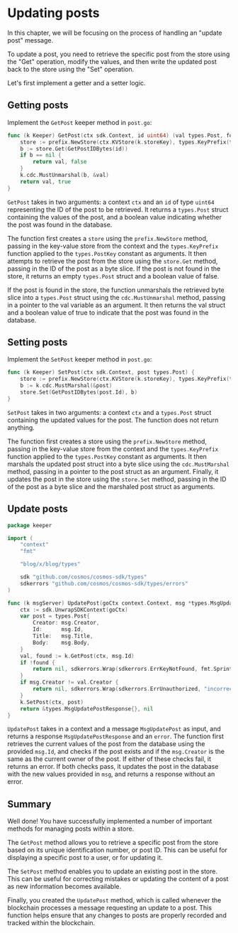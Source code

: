 # Updating posts

In this chapter, we will be focusing on the process of handling an "update post"
message.

To update a post, you need to retrieve the specific post from the store using
the "Get" operation, modify the values, and then write the updated post back to
the store using the "Set" operation.

Let's first implement a getter and a setter logic.

## Getting posts

Implement the `GetPost` keeper method in `post.go`:

```go title="x/blog/keeper/post.go"
func (k Keeper) GetPost(ctx sdk.Context, id uint64) (val types.Post, found bool) {
	store := prefix.NewStore(ctx.KVStore(k.storeKey), types.KeyPrefix(types.PostKey))
	b := store.Get(GetPostIDBytes(id))
	if b == nil {
		return val, false
	}
	k.cdc.MustUnmarshal(b, &val)
	return val, true
}
```

`GetPost` takes in two arguments: a context `ctx` and an `id` of type `uint64`
representing the ID of the post to be retrieved. It returns a `types.Post`
struct containing the values of the post, and a boolean value indicating whether
the post was found in the database.

The function first creates a `store` using the `prefix.NewStore` method, passing
in the key-value store from the context and the `types.KeyPrefix` function
applied to the `types.PostKey` constant as arguments. It then attempts to
retrieve the post from the store using the `store.Get` method, passing in the ID
of the post as a byte slice. If the post is not found in the store, it returns
an empty `types.Post` struct and a boolean value of false.

If the post is found in the store, the function unmarshals the retrieved byte
slice into a `types.Post` struct using the `cdc.MustUnmarshal` method, passing
in a pointer to the val variable as an argument. It then returns the val struct
and a boolean value of true to indicate that the post was found in the database.

## Setting posts

Implement the `SetPost` keeper method in `post.go`:

```go title="x/blog/keeper/post.go"
func (k Keeper) SetPost(ctx sdk.Context, post types.Post) {
	store := prefix.NewStore(ctx.KVStore(k.storeKey), types.KeyPrefix(types.PostKey))
	b := k.cdc.MustMarshal(&post)
	store.Set(GetPostIDBytes(post.Id), b)
}
```

`SetPost` takes in two arguments: a context `ctx` and a `types.Post` struct
containing the updated values for the post. The function does not return
anything.

The function first creates a store using the `prefix.NewStore` method, passing
in the key-value store from the context and the `types.KeyPrefix` function
applied to the `types.PostKey` constant as arguments. It then marshals the
updated post struct into a byte slice using the `cdc.MustMarshal` method,
passing in a pointer to the post struct as an argument. Finally, it updates the
post in the store using the `store.Set` method, passing in the ID of the post as
a byte slice and the marshaled post struct as arguments.


## Update posts

```go title="x/blog/keeper/msg_server_update_post.go"
package keeper

import (
	"context"
	"fmt"

	"blog/x/blog/types"

	sdk "github.com/cosmos/cosmos-sdk/types"
	sdkerrors "github.com/cosmos/cosmos-sdk/types/errors"
)

func (k msgServer) UpdatePost(goCtx context.Context, msg *types.MsgUpdatePost) (*types.MsgUpdatePostResponse, error) {
	ctx := sdk.UnwrapSDKContext(goCtx)
	var post = types.Post{
		Creator: msg.Creator,
		Id:      msg.Id,
		Title:   msg.Title,
		Body:    msg.Body,
	}
	val, found := k.GetPost(ctx, msg.Id)
	if !found {
		return nil, sdkerrors.Wrap(sdkerrors.ErrKeyNotFound, fmt.Sprintf("key %d doesn't exist", msg.Id))
	}
	if msg.Creator != val.Creator {
		return nil, sdkerrors.Wrap(sdkerrors.ErrUnauthorized, "incorrect owner")
	}
	k.SetPost(ctx, post)
	return &types.MsgUpdatePostResponse{}, nil
}
```

`UpdatePost` takes in a context and a message `MsgUpdatePost` as input, and
returns a response `MsgUpdatePostResponse` and an `error`. The function first
retrieves the current values of the post from the database using the provided
`msg.Id`, and checks if the post exists and if the `msg.Creator` is the same as
the current owner of the post. If either of these checks fail, it returns an
error. If both checks pass, it updates the post in the database with the new
values provided in `msg`, and returns a response without an error.

## Summary

Well done! You have successfully implemented a number of important methods for
managing posts within a store.

The `GetPost` method allows you to retrieve a specific post from the store based
on its unique identification number, or post ID. This can be useful for
displaying a specific post to a user, or for updating it.

The `SetPost` method enables you to update an existing post in the store. This
can be useful for correcting mistakes or updating the content of a post as new
information becomes available.

Finally, you created the `UpdatePost` method, which is called whenever the
blockchain processes a message requesting an update to a post. This function
helps ensure that any changes to posts are properly recorded and tracked within
the blockchain.